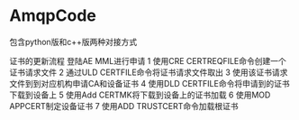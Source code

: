 # AmqpCode
包含python版和c++版两种对接方式

证书的更新流程
登陆AE MML进行申请
1 使用CRE CERTREQFILE命令创建一个证书请求文件
2 通过ULD CERTFILE命令将证书请求文件取出
3 使用该证书请求文件到到对应机构申请CA和设备证书
4 使用DLD CERTFILE命令将申请到的证书下载到设备上
5 使用Add CERTMK将下载到设备上的证书加载
6 使用MOD APPCERT制定设备证书
7 使用ADD TRUSTCERT命令加载根证书
